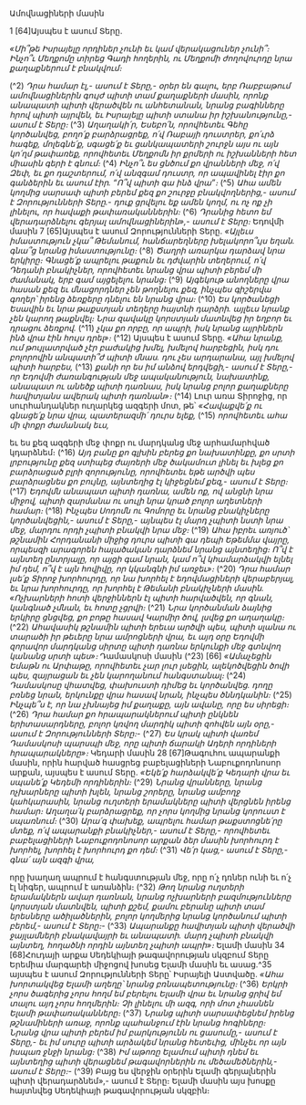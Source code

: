 
Ամովնացիների մասին

1 [64]Այսպես է ասում Տերը.

_«Մի՞թե Իսրայելը որդիներ չունի
եւ կամ վերակացուներ չունի՞։
Ինչո՞ւ Մեղքոմը տիրեց Գադի հողերին,
ու Մեղքոմի ժողովուրդը նրա քաղաքներում է բնակվում։_

(^2) _Դրա համար էլ,- ասում է Տերը,- օրեր են գալու,
երբ Ռաբբաթում ամովնացիներին գույժ պիտի տամ քաղաքների մասին,
որոնք անապատի պիտի վերածվեն ու անհետանան,
նրանց բագինները հրով պիտի այրվեն,
եւ Իսրայելը պիտի ստանա իր իշխանությունը,- ասում է Տերը։_
(^3) _Աղաղակի՛ր, Եսեբո՛ն,
որովհետեւ Գեհը կործանվեց,
բողո՛ք բարձրացրեք, ո՛վ Ռաբայի դուստրեր,
քո՛ւրձ հագեք, մոլեգնե՛ք,
սգացե՛ք եւ ցանկապատերի շուրջն այս ու այն կո՛ղմ թափառեք,
որովհետեւ Մեղքոմն իր քրմերի ու իշխանների հետ միասին գերի է գնում։_
(^4) _Ինչո՞ւ ես ցնծում քո վրանների մեջ, ո՛վ Զեփ,
եւ քո դաշտերում, ո՛վ անզգամ դուստր,
որ ապավինել էիր քո գանձերին եւ ասում էիր.
“Ո՞վ պիտի գա ինձ վրա”։_
(^5) _Ահա ամեն կողմից սարսափ պիտի բերեմ քեզ
քո շուրջը բնակվողներից,-
ասում է Զորությունների Տերը.- դուք ցրվելու եք ամեն կողմ,
ու ոչ ոք չի լինելու, որ հավաքի թափառականներին։_
(^6) _Դրանից հետո եմ վերադարձնելու գերյալ ամովնացիներին»,- ասում է Տերը։_
Եդովմի մասին
7 [65]Այսպես է ասում Զորությունների Տերը.
_«Այլեւս իմաստություն չկա՞ Թեմանում,
հանճարեղները խելակորո՞ւյս եղան.
գնա՞ց նրանց իմաստությունը։_
(^8) _Ծաղրի առարկա դարձավ նրա երկիրը։
Գնացե՛ք ապրելու թաքուն եւ դժվարին տեղերում,
ո՛վ Դեդանի բնակիչներ,
որովհետեւ նրանց վրա պիտի բերեմ մի ժամանակ,
երբ գամ այցելելու նրանց։_
(^9) _Այգեկութ անողները վրա հասան քեզ
եւ մնացորդներ չեն թողնելու քեզ,
ինչպես գիշերվա գողեր՝
իրենց ձեռքերը դնելու են նրանց վրա։_
(^10) _Ես կործանեցի Եսավին եւ նրա թաքստյան տեղերը հայտնի դարձրի.
այլեւս նրանք չեն կարող թաքնվել։
Նրա զավակը կորստյան մատնվեց
իր եղբոր եւ դրացու ձեռքով._
(^11) _չկա քո որբը, որ ապրի,
իսկ նրանց այրիներն ինձ վրա էին հույս դրել»։_
(^12) Այսպես է ասում Տերը.
_«Ահա նրանք, ում թույլատրված չէր բաժակից խմել, խմելով հարբեցին,
իսկ դու բոլորովին անպատի՞ժ պիտի մնաս.
դու չես արդարանա, այլ խմելով պիտի հարբես,_
(^13) _քանի որ ես իմ անձով երդվեցի,- ասում է Տերը,-
որ Եդովմի ժառանգության մեջ ապականություն, նախատինք,
անապատ ու անեծք պիտի դառնաս,
իսկ նրանց բոլոր քաղաքները հավիտյանս ավերակ պիտի դառնան»։_
(^14) Լուր առա Տիրոջից, որ սուրհանդակներ ուղարկեց ազգերի մոտ, թե՝
_«Հավաքվե՛ք ու գնացե՛ք նրա վրա,
պատերազմի՛ դուրս ելեք,_
(^15) _որովհետեւ ահա մի փոքր ժամանակ եւս,_


եւ ես քեզ ազգերի մեջ փոքր ու մարդկանց մեջ արհամարհված կդարձնեմ։
(^16) _Այդ բանը քո գլխին բերեց քո նախատինքը,
քո սրտի լրբությունը քեզ ստիպեց ժայռերի մեջ ծակամուտ լինել
եւ խլեց քո բարձրացած բլրի զորությունը,
որովհետեւ եթե արծվի պես բարձրացնես քո բույնը,
այնտեղից էլ կիջեցնեմ քեզ,- ասում է Տերը։_
(^17) _Եդովմն անապատ պիտի դառնա,
ամեն ոք, ով անցնի նրա միջով,
պիտի զարմանա ու սուլի նրա կրած բոլոր աղետների համար։_
(^18) _Ինչպես Սոդոմն ու Գոմորը
եւ նրանց բնակիչները կործանվեցին,- ասում է Տերը,-
այնպես էլ մարդ չպիտի նստի նրա մեջ,
մարդու որդի չպիտի բնակվի նրա մեջ։_
(^19) _Ահա իբրեւ առյուծ՝
թշնամին Հորդանանի միջից դուրս պիտի գա դեպի Եթեմմա վայրը,
որպեսզի արագորեն հալածական դարձնեմ նրանց այնտեղից։
Ո՞վ է այնտեղ ընտրյալը,
որ այցի գամ նրան,
կամ ո՞վ կհամարձակվի ելնել իմ դեմ,
ո՞վ է այն հովիվը, որ կկանգնի իմ առջեւ»։_
(^20) _Դրա համար լսե՛ք Տիրոջ խորհուրդը,
որ նա խորհել է եդովմացիների վերաբերյալ,
եւ նրա խորհուրդը, որ խորհել է Թեմանի բնակիչների մասին.
«Ոչխարների հոտի վերջիններն էլ պիտի հարվածվեն,
որ գնան, կանգնած չմնան,
եւ հոտը չցրվի։_
(^21) _Նրա կործանման ձայնից երկիրը ցնցվեց,
քո բոթը հասավ Կարմիր ծով,
լսվեց քո աղաղակը։_
(^22) _Ահավասիկ թշնամին պիտի երեւա արծվի պես,
պիտի սլանա ու տարածի իր թեւերը նրա ամրոցների վրա,
եւ այդ օրը Եդովմի զորավոր մարդկանց սիրտը պիտի դառնա
երկունքի մեջ գտնվող կանանց սրտի պես»։_
Դամասկոսի մասին
(^23) [66] _«Ամաչեցին Եմաթն ու Արփաթը,
որովհետեւ չար լուր լսեցին,
ալեկոծվեցին ծովի պես,
զայրացան եւ չեն կարողանում հանգստանալ։_
(^24) _Դամասկոսը վհատվեց,
փախուստի դիմեց եւ կործանվեց.
դողը բռնեց նրան,
երկունքը վրա հասավ նրան,
ինչպես ծննդկանին։_
(^25) _Ինչպե՞ս է, որ նա չխնայեց իմ քաղաքը,
այն ավանը, որը ես սիրեցի։_
(^26) _Դրա համար քո հրապարակներում պիտի ընկնեն երիտասարդները,
բոլոր կռվող մարդիկ պիտի զոհվեն այն օրը,- ասում է Զորությունների Տերը։-_
(^27) _Ես կրակ պիտի վառեմ Դամասկոսի պարսպի մեջ,
որը պիտի ճարակի Ադերի որդիների հրապարակները»։_
Կեդարի մասին
28 [67]Թագուհու ապարանքի մասին, որին հարված հասցրեց բաբելացիների Նաբուքոդոնոսոր արքան, այսպես է
ասում Տերը.
_«Եկե՛ք հարձակվե՛ք Կեդարի վրա
եւ սպանե՛ք Կեդեմի որդիներին։_
(^29) _Նրանց վրանները, նրանց ոչխարները պիտի խլեն,
նրանց շորերը, նրանց ամբողջ կահկարասին,
նրանց ուղտերի երամակները պիտի վերցնեն իրենց համար։
Աղաղա՛կ բարձրացրեք,
որ չորս կողմից նրանց կորուստ է սպառնում։_
(^30) _Արա՛գ փախեք,
ապրելու համար թաքստոցնե՛րը մտեք,
ո՛վ ապարանքի բնակիչներ,-
ասում է Տերը,-
որովհետեւ բաբելացիների Նաբուքոդոնոսոր արքան
ձեր մասին խորհուրդ է խորհել,
խորհել է խորհուրդ քո դեմ։_
(^31) _Վե՛ր կաց,- ասում է Տերը,-
գնա՛ այն ազգի վրա,_


որը խաղաղ ապրում է հանգստության մեջ,
որը ո՛չ դռներ ունի եւ ո՛չ էլ նիգեր,
ապրում է առանձին։
(^32) _Թող նրանց ուղտերի երամակներն ավար դառնան,
նրանց ոչխարների բազմությունները կորստյան մատնվեն,
պիտի քշեմ,
քամու բերանը պիտի տամ երեսները ածիլածներին,
բոլոր կողմերից նրանց կործանում պիտի բերեմ,- ասում է Տերը։-_
(^33) _Ապարանքը հավիտյան պիտի վերածվի
ջայլամների բնակավայրի եւ անապատի.
մարդ չպիտի բնակվի այնտեղ,
հողածնի որդին այնտեղ չպիտի ապրի»։_
Ելամի մասին
34 [68]Հուդայի արքա Սեդեկիայի թագավորության սկզբում Տերը Երեմիա մարգարեի միջոցով խոսեց Ելամի մասին
եւ ասաց.^35 այսպես է ասում Զորությունների Տերը՝ Իսրայելի Աստվածը.
_«Ահա խորտակվեց Ելամի աղեղը՝
նրանց բռնապետությունը։_
(^36) _Երկրի չորս ծագերից չորս հողմ եմ բերելու Ելամի վրա
եւ նրանց ցրիվ եմ տալու այդ չորս հողմերին։
Չի լինելու մի ազգ,
որի մոտ չհասնեն Ելամի թափառականները։_
(^37) _Նրանց պիտի սարսափեցնեմ իրենց թշնամիների առաջ,
որոնք պահանջում էին նրանց հոգիները։
Նրանց վրա պիտի բերեմ իմ բարկությունն ու ցասումը,-
ասում է Տերը,-
եւ իմ սուրը պիտի արձակեմ նրանց հետեւից,
մինչեւ որ այն իսպառ ջնջի նրանց։_
(^38) _Իմ աթոռը Ելամում պիտի դնեմ
եւ այնտեղից պիտի վերացնեմ թագավորներին ու մեծամեծներին,-
ասում է Տերը։-_
(^39) Բայց ես վերջին օրերին Ելամի գերյալներին պիտի վերադարձնեմ»,- ասում է Տերը։
Ելամի մասին այս խոսքը հայտնվեց Սեդեկիայի թագավորության սկզբին։
